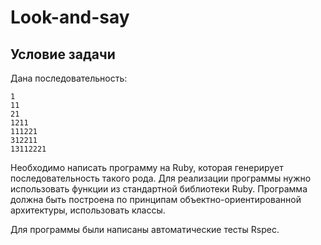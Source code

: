 # Look-and-say
## Условие задачи

Дана последовательность:
```
1
11
21
1211
111221
312211
13112221

```

Необходимо написать программу на Ruby, которая генерирует последовательность такого рода. Для реализации программы нужно использовать функции из стандартной библиотеки Ruby. Программа должна быть построена по принципам объектно-ориентированной архитектуры, использовать классы.

Для программы были написаны автоматические тесты Rspec.



